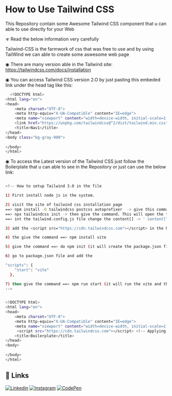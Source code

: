 # How to Use Tailwind CSS
This Repository contain some Awesome Tailwind CSS component that u can able to use directly for your Web 

☣ Read the below information very carefully

Tailwind-CSS is the farmwork of css that was free to use and by using TailWind we can able to create some aswesome web page 

◉ There are many version able in the 
Tailwind site: https://tailwindcss.com/docs/installation

◉ You can access Tailwind CSS version 2.O by just pasting this embeded link under the head tag like this:

```bash
  <!DOCTYPE html>
<html lang="en">
<head>
    <meta charset="UTF-8">
    <meta http-equiv="X-UA-Compatible" content="IE=edge">
    <meta name="viewport" content="width=device-width, initial-scale=1.0">
    <link href="https://unpkg.com/tailwindcss@^2/dist/tailwind.min.css" rel="stylesheet"> <!--  Just appy this link to access the Tailwind CSS -->
    <title>Nav1</title>
</head>
<body class="bg-gray-900">
    
</body>
</html> 
```


◉ To access the Latest version of the Tailwind CSS just follow the Boilerplate that u can able to see in the Repository or just can use the below link:

```bash

<!-- How to setup Tailwind 3.O in the file

1) First install node js in the system.

2) visit the site of tailwind css installation page
==> npm install -D tailwindcss postcss autoprefixer  -> give this command in the cmd terminal
==> npx tailwindcss init -> then give the command. This will open the tailwind.config.js file
==> int the tailwind.config.js file change the content[] -> ' content["*"] ', then close the file 

3) add the <script src="https://cdn.tailwindcss.com"></script> in the head of the html 

4) the give the command ==> npm install vite

5) give the command ==> do npm init (it will create the package.json file)

6) go to package.json file and add the 

"scripts": {
    "start": "vite"
  },

7) then give the command ==> npm run start (it will run the vite and then vite will give you some instructions just follow that so you can run it through port)
-->


<!DOCTYPE html>
<html lang="en">
<head>
    <meta charset="UTF-8">
    <meta http-equiv="X-UA-Compatible" content="IE=edge">
    <meta name="viewport" content="width=device-width, initial-scale=1.0">
     <script src="https://cdn.tailwindcss.com"></script> <!-- Applying this Script is very inportant -->
    <title>Boilerplate</title>
</head>
<body>
  
</body>
</html>


```
## 🔗 Links
[![Linkedin](https://img.shields.io/badge/linkedin-0A66C2?style=for-the-badge&logo=linkedin&logoColor=white)](https://www.linkedin.com/in/saubhagya-vishwakarma-48734a243/)
[![Instagram](https://img.shields.io/badge/Instagram-0A66C2?style=for-the-badge&logo=instagram&logoColor=white)](https://www.instagram.com/saubhagya122004/?theme=dark)
[![CodePen](https://img.shields.io/badge/CodePen-0A66C2?style=for-the-badge&logo=codepen&logoColor=white)](https://codepen.io/Code-Tech)
